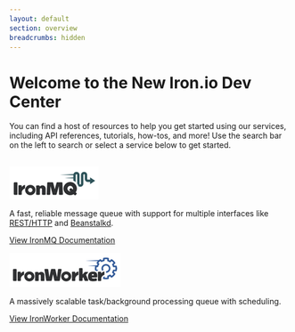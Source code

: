 ```yaml
---
layout: default
section: overview
breadcrumbs: hidden
---
```


# Welcome to the New Iron.io Dev Center

You can find a host of resources to help you get started using our services, including API references, tutorials, how-tos, and more! Use the search
bar on the left to search or select a service below to get started.<br /><br />



[![IronMQ](/images/logo_mq.png "IronMQ")](/mq)

A fast, reliable message queue with support for multiple interfaces like [REST/HTTP](/mq/reference/api) and [Beanstalkd](/mq/code/beanstalkd).

<a href="/mq" class="next_item">View IronMQ Documentation</a>
<br clear="all" />


[![IronWorker](/images/logo_worker.png "IronWorker")](/worker)

A massively scalable task/background processing queue with scheduling.


<a href="/worker" class="next_item">View IronWorker Documentation</a>
<br clear="all" />

<br />

